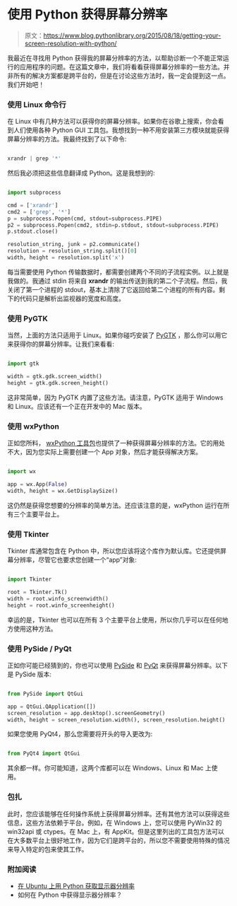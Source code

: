 # 使用 Python 获得屏幕分辨率

> 原文：<https://www.blog.pythonlibrary.org/2015/08/18/getting-your-screen-resolution-with-python/>

我最近在寻找用 Python 获得我的屏幕分辨率的方法，以帮助诊断一个不能正常运行的应用程序的问题。在这篇文章中，我们将看看获得屏幕分辨率的一些方法。并非所有的解决方案都是跨平台的，但是在讨论这些方法时，我一定会提到这一点。我们开始吧！

### 使用 Linux 命令行

在 Linux 中有几种方法可以获得你的屏幕分辨率。如果你在谷歌上搜索，你会看到人们使用各种 Python GUI 工具包。我想找到一种不用安装第三方模块就能获得屏幕分辨率的方法。我最终找到了以下命令:

```py

xrandr | grep '*'

```

然后我必须把这些信息翻译成 Python。这是我想到的:

```py

import subprocess

cmd = ['xrandr']
cmd2 = ['grep', '*']
p = subprocess.Popen(cmd, stdout=subprocess.PIPE)
p2 = subprocess.Popen(cmd2, stdin=p.stdout, stdout=subprocess.PIPE)
p.stdout.close()

resolution_string, junk = p2.communicate()
resolution = resolution_string.split()[0]
width, height = resolution.split('x')

```

每当需要使用 Python 传输数据时，都需要创建两个不同的子流程实例。以上就是我做的。我通过 stdin 将来自 **xrandr** 的输出传送到我的第二个子流程。然后，我关闭了第一个进程的 stdout，基本上清除了它返回给第二个进程的所有内容。剩下的代码只是解析出监视器的宽度和高度。

### 使用 PyGTK

当然，上面的方法只适用于 Linux。如果你碰巧安装了 [PyGTK](http://www.pygtk.org/) ，那么你可以用它来获得你的屏幕分辨率。让我们来看看:

```py

import gtk

width = gtk.gdk.screen_width()
height = gtk.gdk.screen_height()

```

这非常简单，因为 PyGTK 内置了这些方法。请注意，PyGTK 适用于 Windows 和 Linux。应该还有一个正在开发中的 Mac 版本。

### 使用 wxPython

正如您所料， [wxPython 工具包](http://wxpython.org/)也提供了一种获得屏幕分辨率的方法。它的用处不大，因为您实际上需要创建一个 App 对象，然后才能获得解决方案。

```py

import wx

app = wx.App(False)
width, height = wx.GetDisplaySize()

```

这仍然是获得您想要的分辨率的简单方法。还应该注意的是，wxPython 运行在所有三个主要平台上。

### 使用 Tkinter

Tkinter 库通常包含在 Python 中，所以您应该将这个库作为默认库。它还提供屏幕分辨率，尽管它也要求您创建一个“app”对象:

```py

import Tkinter

root = Tkinter.Tk()
width = root.winfo_screenwidth()
height = root.winfo_screenheight()

```

幸运的是，Tkinter 也可以在所有 3 个主要平台上使用，所以你几乎可以在任何地方使用这种方法。

### 使用 PySide / PyQt

正如你可能已经猜到的，你也可以使用 [PySide](https://pypi.python.org/pypi/PySide/1.2.2) 和 [PyQt](https://www.riverbankcomputing.com/software/pyqt/intro) 来获得屏幕分辨率。以下是 PySide 版本:

```py

from PySide import QtGui

app = QtGui.QApplication([])
screen_resolution = app.desktop().screenGeometry()
width, height = screen_resolution.width(), screen_resolution.height()

```

如果您使用 PyQt4，那么您需要将开头的导入更改为:

```py

from PyQt4 import QtGui

```

其余都一样。你可能知道，这两个库都可以在 Windows、Linux 和 Mac 上使用。

### 包扎

此时，您应该能够在任何操作系统上获得屏幕分辨率。还有其他方法可以获得这些信息，这些方法依赖于平台。例如，在 Windows 上，您可以使用 PyWin32 的 win32api 或 ctypes。在 Mac 上，有 AppKit。但是这里列出的工具包方法可以在大多数平台上很好地工作，因为它们是跨平台的，所以您不需要使用特殊的情况来导入特定的包来使其工作。

### 附加阅读

*   [在 Ubuntu 上用 Python 获取显示器分辨率](http://stackoverflow.com/questions/3597965/getting-monitor-resolution-in-python-on-ubuntu)
*   如何在 Python 中获得显示器分辨率？